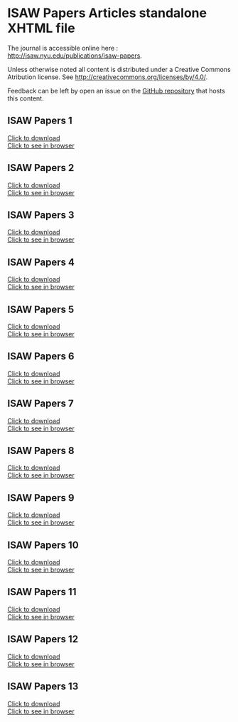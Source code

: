 # ISAW Papers Articles standalone XHTML file


The journal is accessible online here : <a href="http://isaw.nyu.edu/publications/isaw-papers">http://isaw.nyu.edu/publications/isaw-papers</a>.

Unless otherwise noted all content is distributed under a Creative Commons Atribution license. See <a href="http://creativecommons.org/licenses/by/4.0/">http://creativecommons.org/licenses/by/4.0/</a>.

Feedback can be left by open an issue on the <a href="https://github.com/fmezard/isaw-papers-xhtml-standalone/">GitHub repository</a> that hosts this content.

ISAW Papers 1  
---
<a href='1/isaw-papers-1-offprint.xhtml' download>Click to download</a>  
<a href='1/isaw-papers-1-offprint.xhtml'>Click to see in browser</a>

ISAW Papers 2  
---
<a href='2/isaw-papers-2-offprint.xhtml' download>Click to download</a>  
<a href='2/isaw-papers-2-offprint.xhtml'>Click to see in browser</a>

ISAW Papers 3  
---
<a href='3/isaw-papers-3-offprint.xhtml' download>Click to download</a>  
<a href='3/isaw-papers-3-offprint.xhtml'>Click to see in browser</a>

ISAW Papers 4  
---
<a href='4/isaw-papers-4-offprint.xhtml' download>Click to download</a>  
<a href='4/isaw-papers-4-offprint.xhtml'>Click to see in browser</a>

ISAW Papers 5  
---
<a href='5/isaw-papers-5-offprint.xhtml' download>Click to download</a>  
<a href='5/isaw-papers-5-offprint.xhtml'>Click to see in browser</a>

ISAW Papers 6  
---
<a href='6/isaw-papers-6-offprint.xhtml' download>Click to download</a>  
<a href='6/isaw-papers-6-offprint.xhtml'>Click to see in browser</a>

ISAW Papers 7  
---
<a href='7/isaw-papers-7-offprint.xhtml' download>Click to download</a>  
<a href='7/isaw-papers-7-offprint.xhtml'>Click to see in browser</a>

ISAW Papers 8  
---
<a href='8/isaw-papers-8-offprint.xhtml' download>Click to download</a>  
<a href='8/isaw-papers-8-offprint.xhtml'>Click to see in browser</a>

ISAW Papers 9  
---
<a href='9/isaw-papers-9-offprint.xhtml' download>Click to download</a>  
<a href='9/isaw-papers-9-offprint.xhtml'>Click to see in browser</a>

ISAW Papers 10  
---
<a href='10/isaw-papers-10-offprint.xhtml' download>Click to download</a>  
<a href='10/isaw-papers-10-offprint.xhtml'>Click to see in browser</a>

ISAW Papers 11  
---
<a href='11/isaw-papers-11-offprint.xhtml' download>Click to download</a>  
<a href='11/isaw-papers-11-offprint.xhtml'>Click to see in browser</a>

ISAW Papers 12  
---
<a href='12/isaw-papers-12-offprint.xhtml' download>Click to download</a>  
<a href='12/isaw-papers-12-offprint.xhtml'>Click to see in browser</a>

ISAW Papers 13  
---
<a href='13/isaw-papers-13-offprint.xhtml' download>Click to download</a>  
<a href='13/isaw-papers-13-offprint.xhtml'>Click to see in browser</a>

